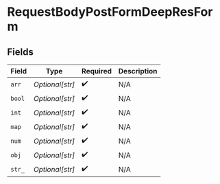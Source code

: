 # RequestBodyPostFormDeepResForm


## Fields

| Field              | Type               | Required           | Description        |
| ------------------ | ------------------ | ------------------ | ------------------ |
| `arr`              | *Optional[str]*    | :heavy_check_mark: | N/A                |
| `bool`             | *Optional[str]*    | :heavy_check_mark: | N/A                |
| `int`              | *Optional[str]*    | :heavy_check_mark: | N/A                |
| `map`              | *Optional[str]*    | :heavy_check_mark: | N/A                |
| `num`              | *Optional[str]*    | :heavy_check_mark: | N/A                |
| `obj`              | *Optional[str]*    | :heavy_check_mark: | N/A                |
| `str_`             | *Optional[str]*    | :heavy_check_mark: | N/A                |